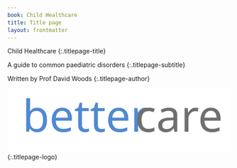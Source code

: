 ```yaml
---
book: Child Healthcare
title: Title page
layout: frontmatter
---
```


Child Healthcare
{:.titlepage-title}

A guide to common paediatric disorders
{:.titlepage-subtitle}

Written by Prof David Woods
{:.titlepage-author}

![Bettercare logo][logo]{:.titlepage-logo}

[logo]: images/bettercare-logo.svg "Bettercare logo"
